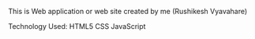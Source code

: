 This is Web application or web site created by me (Rushikesh Vyavahare)

Technology Used:
HTML5
CSS
JavaScript
